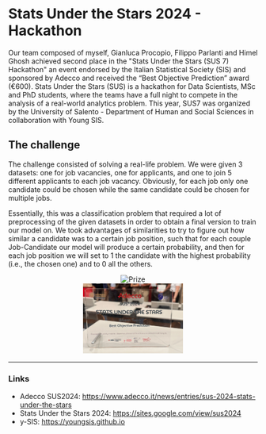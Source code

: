 # Stats Under the Stars 2024 - Hackathon
Our team composed of myself, Gianluca Procopio, Filippo Parlanti and Himel Ghosh achieved second place in the "Stats Under the Stars (SUS 7) Hackathon" an event endorsed by the Italian Statistical Society (SIS) and sponsored by Adecco and received the “Best Objective Prediction” award (€600). Stats Under the Stars (SUS) is a hackathon for Data Scientists, MSc and PhD students, where the teams have a full night to compete in the analysis of a real-world analytics problem. This year, SUS7 was organized by the University of Salento - Department of Human and Social Sciences in collaboration with Young SIS. 

## The challenge
The challenge consisted of solving a real-life problem. We were given 3 datasets: one for job vacancies, one for applicants, and one to join 5 different applicants to each job vacancy. Obviously, for each job only one candidate could be chosen while the same candidate could be chosen for multiple jobs.

Essentially, this was a classification problem that required a lot of preprocessing of the given datasets in order to obtain a final version to train our model on. We took advantages of similarities to try to figure out how similar a candidate was to a certain job position, such that for each couple Job-Candidate our model will produce a certain probability, and then for each job position we will set to 1 the candidate with the highest probability (i.e., the chosen one) and to 0 all the others.
<div align="center">
    <img src="https://github.com/bergio13/sus2024-hackathon/blob/main/imgs/model_acc.jpg" style="width: 40%;" alt="Prize" />
</div>

<div align="center">
    <img src="https://github.com/bergio13/sus2024-hackathon/blob/main/imgs/prize.jpg" style="width: 40%;" alt="Prize" />
</div>

---
### Links
- Adecco SUS2024: https://www.adecco.it/news/entries/sus-2024-stats-under-the-stars
- Stats Under the Stars 2024: https://sites.google.com/view/sus2024
- y-SIS: https://youngsis.github.io

